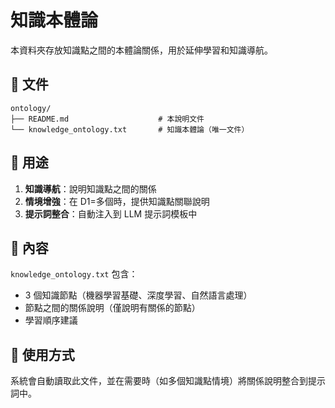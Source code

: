 # 知識本體論

本資料夾存放知識點之間的本體論關係，用於延伸學習和知識導航。

## 📁 文件

```
ontology/
├── README.md                    # 本說明文件
└── knowledge_ontology.txt       # 知識本體論（唯一文件）
```

## 🎯 用途

1. **知識導航**：說明知識點之間的關係
2. **情境增強**：在 D1=多個時，提供知識點關聯說明
3. **提示詞整合**：自動注入到 LLM 提示詞模板中

## 📝 內容

`knowledge_ontology.txt` 包含：
- 3 個知識節點（機器學習基礎、深度學習、自然語言處理）
- 節點之間的關係說明（僅說明有關係的節點）
- 學習順序建議

## 🔄 使用方式

系統會自動讀取此文件，並在需要時（如多個知識點情境）將關係說明整合到提示詞中。
